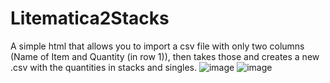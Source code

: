 # Litematica2Stacks
A simple html that allows you to import a csv file with only two columns (Name of Item and Quantity (in row 1)), then takes those and creates a new .csv with the quantities in stacks and singles.
![image](https://github.com/BaronClaps/Litematica2Stacks/assets/126834072/311ba0a7-e00f-4376-b980-07479fc3bdda)
![image](https://github.com/BaronClaps/Litematica2Stacks/assets/126834072/8080b592-055b-4801-aa79-6497e4e8a65b)
